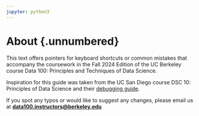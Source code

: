 ```yaml
---
jupyter: python3
---
```


# About {.unnumbered}

This text offers pointers for keyboard shortcuts or common mistakes that accompany the coursework in the Fall 2024 Edition of the UC Berkeley course Data 100: Principles and Techniques of Data Science. 

Inspiration for this guide was taken from the UC San Diego course DSC 10: Principles of Data Science and their [debugging guide](https://dsc10.com/debugging/).

If you spot any typos or would like to suggest any changes, please email us at **data100.instructors@berkeley.edu**
